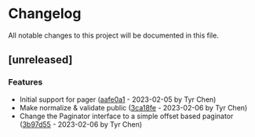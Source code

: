 # Changelog

All notable changes to this project will be documented in this file.

## [unreleased]

### Features

- Initial support for pager ([aafe0a1](aafe0a129eea30185cad4e00d3ccebc269b83ee3) - 2023-02-05 by Tyr Chen)
- Make normalize & validate public ([3ca18fe](3ca18fe582ba57c3701d8d88e46b1e81e26cd196) - 2023-02-06 by Tyr Chen)
- Change the Paginator interface to a simple offset based paginator ([3b97d55](3b97d552d9320d78029178d1a29a1d0f170534fb) - 2023-02-06 by Tyr Chen)

<!-- generated by git-cliff -->
